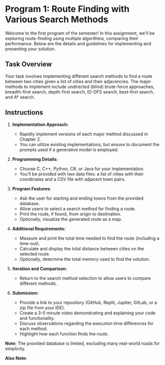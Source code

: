 # Program 1: Route Finding with Various Search Methods

Welcome to the first program of the semester! In this assignment, we'll be exploring route-finding using multiple algorithms, comparing their performance. Below are the details and guidelines for implementing and presenting your solution.

## Task Overview

Your task involves implementing different search methods to find a route between two cities given a list of cities and their adjacencies. The major methods to implement include undirected (blind) brute-force approaches, breadth-first search, depth-first search, ID-DFS search, best-first search, and A* search.

## Instructions

1. **Implementation Approach:**
    - Rapidly implement versions of each major method discussed in Chapter 2.
    - You can utilize existing implementations, but ensure to document the prompts used if a generative model is employed.

2. **Programming Details:**
    - Choose C, C++, Python, C#, or Java for your implementation.
    - You'll be provided with two data files: a list of cities with their coordinates and a CSV file with adjacent town pairs.

3. **Program Features:**
    - Ask the user for starting and ending towns from the provided database.
    - Allow users to select a search method for finding a route.
    - Print the route, if found, from origin to destination.
    - Optionally, visualize the generated route as a map.

4. **Additional Requirements:**
    - Measure and print the total time needed to find the route (including a time-out).
    - Calculate and display the total distance between cities on the selected route.
    - Optionally, determine the total memory used to find the solution.

5. **Iteration and Comparison:**
    - Return to the search method selection to allow users to compare different methods.
  
6. **Submission:**
    - Provide a link to your repository (GitHub, Replit, Jupiter, GitLab, or a zip file from your IDE).
    - Create a 3-5 minute video demonstrating and explaining your code and functionality.
    - Discuss observations regarding the execution time differences for each method.
    - Highlight how each function finds the route.

**Note:** The provided database is limited, excluding many real-world roads for simplicity.

**Also Note:**
